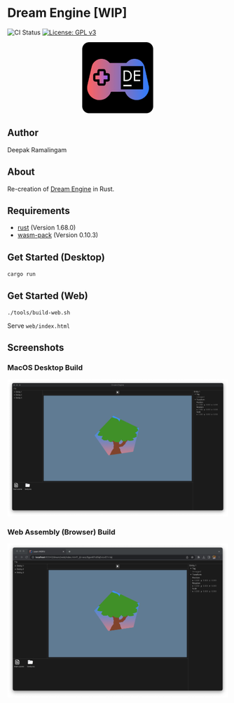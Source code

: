 # Dream Engine [WIP]

![CI Status](https://github.com/rdeepak2002/dream-rs/actions/workflows/ci.yml/badge.svg?branch=main) [![License: GPL v3](https://img.shields.io/badge/License-GPLv3-blue.svg)](https://www.gnu.org/licenses/gpl-3.0)

<p align="center">
  <a href="https://github.com/rdeepak2002/dream-rs">
    <img src="doc/image/logo.png" height="162" alt="Dream Engine Logo">
  </a>
</p>

## Author

Deepak Ramalingam

## About

Re-creation of [Dream Engine](https://github.com/rdeepak2002/dream) in Rust. 

## Requirements

- [rust](https://www.rust-lang.org/tools/install) (Version 1.68.0)
- [wasm-pack](https://rustwasm.github.io/wasm-pack/installer/) (Version 0.10.3)

## Get Started (Desktop)

```shell
cargo run
```

## Get Started (Web)

```shell
./tools/build-web.sh
```

Serve ``web/index.html``

## Screenshots

### MacOS Desktop Build

![desktop](doc/image/screenshot_0.png)

### Web Assembly (Browser) Build

![web](doc/image/screenshot_1.png)
